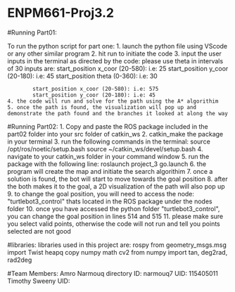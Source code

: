 # ENPM661-Proj3.2

#Running Part01: 

To run the python script for part one:
	1. launch the python file using VScode or any other similar program
	2. hit run to initiate the code
	3. input the user inputs in the terminal as directed by the code: please use theta in intervals of 30
		inputs are: 
			start_position x_coor (20-580): i.e: 25
			start_position y_coor (20-180): i.e: 45
			start_position theta (0-360): i.e: 30
			
			start_position x_coor (20-580): i.e: 575
			start_position y_coor (20-180): i.e: 45
	4. the code will run and solve for the path using the A* algorithim
	5. once the path is found, the visualization will pop up and demonstrate the path found and the branches it looked at along the way
	
#Running Part02: 
	1. Copy and paste the ROS package included in the part02 folder into your src folder of catkin_ws
	2. catkin_make the package in your terminal 
	3. run the following commands in the terminal:
		source /opt/ros/noetic/setup.bash
		source ~/catkin_ws/devel/setup.bash
	4. navigate to your catkin_ws folder in your command window
	5. run the package with the following line:
		roslaunch project_3 go.launch 
	6. the program will create the map and initiate the search algorithim
	7. once a solution is found, the bot will start to move towards the goal position
	8. after the both makes it to the goal, a 2D visualization of the path will also pop up
	9. to change the goal position, you will need to access the node: "turtlebot3_control" thats located in the ROS package under the nodes folder
	10. once you have accessed the python folder "turtlebot3_control", you can change the goal position in lines 514 and 515
	11. please make sure you select valid points, otherwise the code will not run and tell you points selected are not good
	
#libraries:
	libraries used in this project are: 
		rospy
		from geometry_msgs.msg import Twist
		heapq
		copy
		numpy
		math
		cv2
		from numpy import tan, deg2rad, rad2deg
		
#Team Members:
	Amro Narmouq
		directory ID: narmouq7
		UID: 115405011
	Timothy Sweeny
		UID: 

